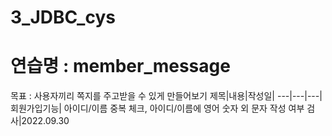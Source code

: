 # 3_JDBC_cys
# 연습명 : member_message
목표 : 사용자끼리 쪽지를 주고받을 수 있게 만들어보기 
제목|내용|작성일|
---|---|---|
회원가입기능| 아이디/이름 중복 체크, 아이디/이름에 영어 숫자 외 문자 작성 여부 검사|2022.09.30
